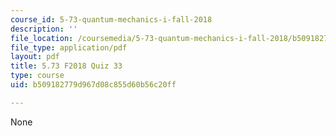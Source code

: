 ```yaml
---
course_id: 5-73-quantum-mechanics-i-fall-2018
description: ''
file_location: /coursemedia/5-73-quantum-mechanics-i-fall-2018/b509182779d967d08c855d60b56c20ff_MIT5_73F18_quiz33.pdf
file_type: application/pdf
layout: pdf
title: 5.73 F2018 Quiz 33
type: course
uid: b509182779d967d08c855d60b56c20ff

---
```

None